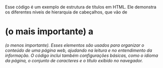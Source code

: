 Esse código é um exemplo de estrutura de títulos em HTML. Ele demonstra os diferentes níveis de hierarquia de cabeçalhos, que vão de <h1> (o mais importante) a <h6> (o menos importante). Esses elementos são usados para organizar o conteúdo de uma página web, ajudando na leitura e no entendimento da informação. O código inclui também configurações básicas, como o idioma da página, o conjunto de caracteres e o título exibido no navegador.
